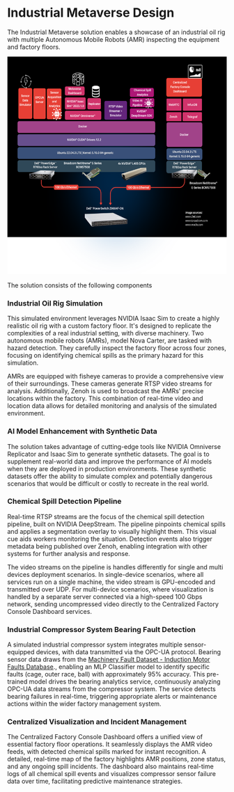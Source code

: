 # Industrial Metaverse Design

The Industrial Metaverse solution enables a showcase of an industrial oil rig with multiple Autonomous Mobile Robots (AMR)  inspecting the equipment and factory floors.

<img src="../assets/test_architecture.png" height=500px>

The solution consists of the following components

### Industrial Oil Rig Simulation

This simulated environment leverages NVIDIA Isaac Sim to create a highly realistic oil rig with a custom factory floor. It's designed to replicate the complexities of a real industrial setting, with diverse machinery. Two autonomous mobile robots (AMRs), model Nova Carter, are tasked with hazard detection. They carefully inspect the factory floor across four zones, focusing on identifying chemical spills as the primary hazard for this simulation.

AMRs are equipped with fisheye cameras to provide a comprehensive view of their surroundings. These cameras generate RTSP video streams for analysis. Additionally, Zenoh is used to broadcast the AMRs' precise locations within the factory. This combination of real-time video and location data allows for detailed monitoring and analysis of the simulated environment.

### AI Model Enhancement with Synthetic Data

The solution takes advantage of cutting-edge tools like NVIDIA Omniverse Replicator and Isaac Sim to generate synthetic datasets. The goal is to supplement real-world data and improve the performance of AI models when they are deployed in production environments. These synthetic datasets offer the ability to simulate complex and potentially dangerous scenarios that would be difficult or costly to recreate in the real world.

### Chemical Spill Detection Pipeline

Real-time RTSP streams are the focus of the chemical spill detection pipeline, built on NVIDIA DeepStream. The pipeline pinpoints chemical spills and applies a segmentation overlay to visually highlight them. This visual cue aids workers monitoring the situation. Detection events also trigger metadata being published over Zenoh,  enabling integration with other systems for further analysis and response.

The video streams on the pipeline is handles differently for single and multi devices deployment scenarios. In single-device scenarios, where all services run on a single machine, the video stream is GPU-encoded and transmitted over UDP. For multi-device scenarios, where visualization is handled by a separate server connected via a high-speed 100 Gbps network, sending uncompressed video directly to the Centralized Factory Console Dashboard services.

### Industrial Compressor System Bearing Fault Detection

A simulated industrial compressor system integrates multiple sensor-equipped devices, with data transmitted via the OPC-UA protocol.  Bearing sensor data draws from the [Machinery Fault Dataset - Induction Motor Faults Database](https://www.kaggle.com/datasets/uysalserkan/fault-induction-motor-dataset/data)., enabling an MLP Classifier model to identify specific faults (cage, outer race, ball) with approximately 95% accuracy. This pre-trained model drives the bearing analytics service, continuously analyzing OPC-UA data streams from the compressor system. The service detects bearing failures in real-time, triggering appropriate alerts or maintenance actions within the wider factory management system.

### Centralized Visualization and Incident Management

The Centralized Factory Console Dashboard offers a unified view of essential factory floor operations. It seamlessly displays the AMR video feeds, with detected chemical spills marked for instant recognition. A detailed, real-time map of the factory highlights AMR positions, zone status, and any ongoing spill incidents. The dashboard also maintains real-time logs of all chemical spill events and visualizes compressor sensor failure data over time, facilitating predictive maintenance strategies.
